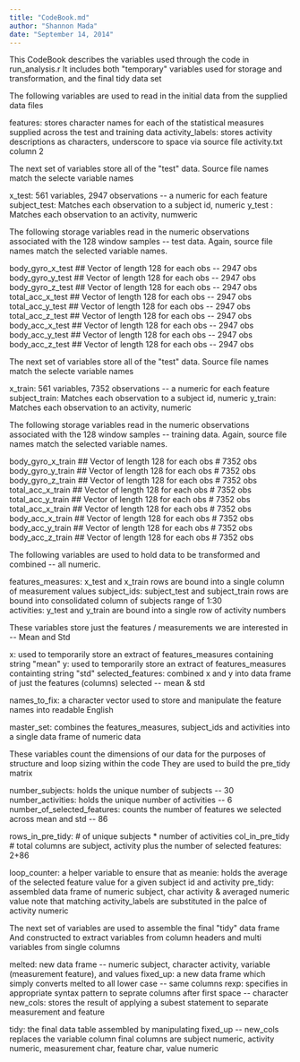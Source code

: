 ```yaml
---
title: "CodeBook.md"
author: "Shannon Mada"
date: "September 14, 2014"
---
```

 
This CodeBook describes the variables used through the code in run_analysis.r
It includes both "temporary" variables used for storage and transformation, and the final tidy data set

The following variables are used to read in the initial data from the supplied data files

features:  stores character names for each of the statistical measures supplied across the test and training data
activity_labels: stores activity descriptions as characters, underscore to space via source file activity.txt column 2

The next set of variables store all of the "test" data.  Source file names match the selecte variable names

x_test:         561 variables, 2947 observations  -- a numeric for each feature
subject_test:   Matches each observation to a subject id, numeric
y_test :        Matches each observation to an activity, numweric

The following storage variables read in the numeric observations associated with the 128 window samples -- test data.
Again, source file names match the selected variable names.

body_gyro_x_test        ## Vector of length 128 for each obs -- 2947 obs
body_gyro_y_test        ## Vector of length 128 for each obs -- 2947 obs
body_gyro_z_test        ## Vector of length 128 for each obs -- 2947 obs
total_acc_x_test        ## Vector of length 128 for each obs -- 2947 obs
total_acc_y_test        ## Vector of length 128 for each obs -- 2947 obs
total_acc_z_test        ## Vector of length 128 for each obs -- 2947 obs
body_acc_x_test         ## Vector of length 128 for each obs -- 2947 obs
body_acc_y_test         ## Vector of length 128 for each obs -- 2947 obs
body_acc_z_test         ## Vector of length 128 for each obs -- 2947 obs

The next set of variables store all of the "test" data.  Source file names match the selecte variable names

x_train:        561 variables, 7352 observations -- a numeric for each feature
subject_train:  Matches each observation to a subject id, numeric
y_train:        Matches each observation to an activity, numeric

The following storage variables read in the numeric observations associated with the 128 window samples -- training data.
Again, source file names match the selected variable names.

body_gyro_x_train       ## Vector of length 128 for each obs # 7352 obs
body_gyro_y_train       ## Vector of length 128 for each obs # 7352 obs
body_gyro_z_train       ## Vector of length 128 for each obs # 7352 obs
total_acc_x_train       ## Vector of length 128 for each obs # 7352 obs
total_acc_y_train       ## Vector of length 128 for each obs # 7352 obs        
total_acc_x_train       ## Vector of length 128 for each obs # 7352 obs
body_acc_x_train        ## Vector of length 128 for each obs # 7352 obs
body_acc_y_train        ## Vector of length 128 for each obs # 7352 obs
body_acc_z_train        ## Vector of length 128 for each obs # 7352 obs

The following variables are used to hold data to be transformed and combined  -- all numeric.

features_measures:  x_test and x_train rows are bound into a single column of measurement values
subject_ids:        subject_test and subject_train rows are bound into consolidated column of subjects range of 1:30  
activities:         y_test and y_train are bound into a single row of activity numbers

These variables store just the features / measurements we are interested in -- Mean and Std

x:                      used to temporarily store an extract of features_measures containing string "mean"
y:                      used to temporarily store an extract of features_measures containting string "std"
selected_features:      combined x and y into data frame of just the features (columns) selected -- mean & std

names_to_fix:           a character vector used to store and manipulate the feature names into readable English

master_set:  combines the features_measures, subject_ids and activities into a single data frame of numeric data

These variables count the dimensions of our data for the purposes of structure and loop sizing within the code
They are used to build the pre_tidy matrix

number_subjects:                holds the unique number of subjects -- 30
number_activities:               holds the unique number of activities  -- 6
number_of_selected_features:    counts the number of features we selected across mean and std -- 86

rows_in_pre_tidy:       # of unique subjects * number of activities
col_in_pre_tidy         # total columns are subject, activity plus the number of selected features:  2+86

loop_counter:           a helper variable to ensure that as 
meanie:                 holds the average of the selected feature value for a given subject id and activity
pre_tidy:               assembled data frame of numeric subject, char activity & averaged numeric value
                        note that matching activity_labels are substituted in the palce of activity numeric

The next set of variables are used to assemble the final "tidy" data frame
And constructed to extract variables from column headers and multi variables from single columns

melted:                 new data frame -- numeric subject, character activity, variable (measurement feature), and values
fixed_up:               a new data frame which simply converts melted to all lower case -- same columns
rexp:                   specifies in appropriate syntax pattern to seprate columns after first space  -- character
new_cols:               stores the result of applying a subest statement to separate measurement and feature

tidy:                   the final data table assembled by manipulating fixed_up -- new_cols replaces the variable column
                        final columns are subject numeric, activity numeric, measurement char, feature char, value numeric

